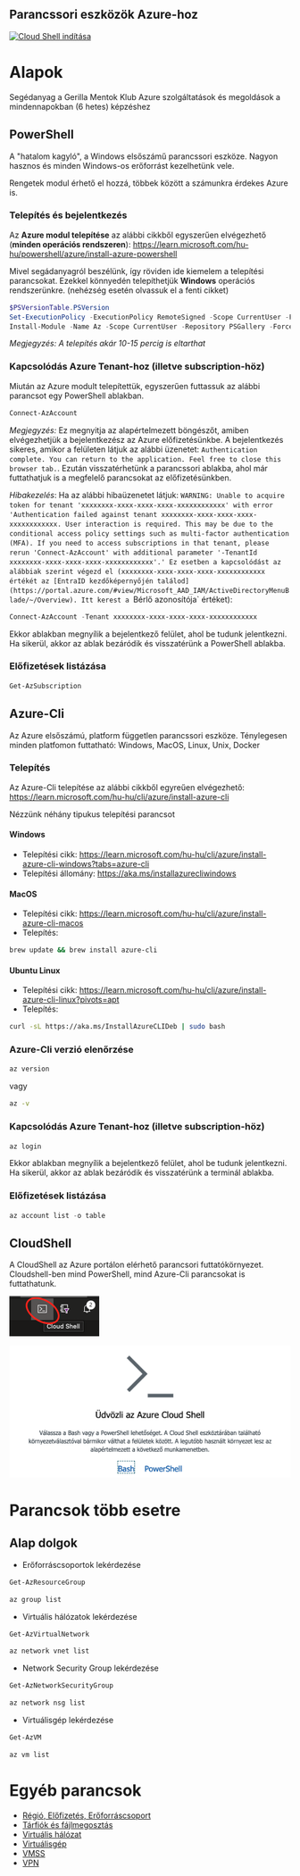 ## Parancssori eszközök Azure-hoz

[![Cloud Shell indítása](https://learn.microsoft.com/azure/cloud-shell/media/embed-cloud-shell/launch-cloud-shell-1.png)](https://shell.azure.com)

# Alapok

Segédanyag a Gerilla Mentok Klub Azure szolgáltatások és megoldások a mindennapokban (6 hetes) képzéshez

## PowerShell

A "hatalom kagyló", a Windows elsőszámű parancssori eszköze. Nagyon hasznos és minden Windows-os erőforrást kezelhetünk vele.

Rengetek modul érhető el hozzá, többek között a számunkra érdekes Azure is.

### Telepítés és bejelentkezés

Az **Azure modul telepítése** az alábbi cikkből egyszerűen elvégezhető (**minden operációs rendszeren**): https://learn.microsoft.com/hu-hu/powershell/azure/install-azure-powershell

Mivel segádanyagról beszélünk, így röviden ide kiemelem a telepítési parancsokat. Ezekkel könnyedén telepíthetjük **Windows** operációs rendszerünkre. (nehézség esetén olvassuk el a fenti cikket)

```powershell
$PSVersionTable.PSVersion
Set-ExecutionPolicy -ExecutionPolicy RemoteSigned -Scope CurrentUser -Force -Confirm:$false
Install-Module -Name Az -Scope CurrentUser -Repository PSGallery -Force
```

_Megjegyzés: A telepítés akár 10-15 percig is eltarthat_

### Kapcsolódás Azure Tenant-hoz (illetve subscription-höz)

Miután az Azure modult telepítettük, egyszerűen futtassuk az alábbi parancsot egy PowerShell ablakban.

```powershell
Connect-AzAccount
```

_Megjegyzés:_ Ez megnyitja az alapértelmezett böngészőt, amiben elvégezhetjük a bejelentkezész az Azure előfizetésünkbe. A bejelentkezés sikeres, amikor a felületen látjuk az alábbi üzenetet: `Authentication complete. You can return to the application. Feel free to close this browser tab.`. Ezután visszatérhetünk a parancssori ablakba, ahol már futtathatjuk is a megfelelő parancsokat az előfizetésünkben.

_Hibakezelés_: Ha az alábbi hibaüzenetet látjuk: `WARNING: Unable to acquire token for tenant 'xxxxxxxx-xxxx-xxxx-xxxx-xxxxxxxxxxxx' with error 'Authentication failed
against tenant xxxxxxxx-xxxx-xxxx-xxxx-xxxxxxxxxxxx. User interaction is required. This may be due to the conditional
access policy settings such as multi-factor authentication (MFA). If you need to access subscriptions in that tenant,
please rerun 'Connect-AzAccount' with additional parameter '-TenantId xxxxxxxx-xxxx-xxxx-xxxx-xxxxxxxxxxxx'.' Ez esetben a kapcsolódást az alábbiak szerint végezd el (xxxxxxxx-xxxx-xxxx-xxxx-xxxxxxxxxxxx értékét az [EntraID kezdőképernyőjén találod](https://portal.azure.com/#view/Microsoft_AAD_IAM/ActiveDirectoryMenuBlade/~/Overview). Itt kerest a `Bérlő azonosítója` értéket):

```powershell
Connect-AzAccount -Tenant xxxxxxxx-xxxx-xxxx-xxxx-xxxxxxxxxxxx
```

Ekkor ablakban megnyílik a bejelentkező felület, ahol be tudunk jelentkezni. Ha sikerül, akkor az ablak bezáródik és visszatérünk a PowerShell ablakba.

### Előfizetések listázása

```powershell
Get-AzSubscription
```

## Azure-Cli

Az Azure elsőszámú, platform független parancssori eszköze. Ténylegesen minden platfomon futtatható: Windows, MacOS, Linux, Unix, Docker

### Telepítés

Az Azure-Cli telepítése az alábbi cikkből egyreűen elvégezhető: https://learn.microsoft.com/hu-hu/cli/azure/install-azure-cli

Nézzünk néhány tipukus telepítési parancsot

#### Windows

- Telepítési cikk: https://learn.microsoft.com/hu-hu/cli/azure/install-azure-cli-windows?tabs=azure-cli
- Telepítési állomány: https://aka.ms/installazurecliwindows

#### MacOS

- Telepítési cikk: https://learn.microsoft.com/hu-hu/cli/azure/install-azure-cli-macos
- Telepítés:

```zsh
brew update && brew install azure-cli
```

#### Ubuntu Linux

- Telepítési cikk: https://learn.microsoft.com/hu-hu/cli/azure/install-azure-cli-linux?pivots=apt
- Telepítés:

```bash
curl -sL https://aka.ms/InstallAzureCLIDeb | sudo bash
```

### Azure-Cli verzió elenőrzése

```bash
az version
```

vagy

```bash
az -v
```

### Kapcsolódás Azure Tenant-hoz (illetve subscription-höz)

```bash
az login
```

Ekkor ablakban megnyílik a bejelentkező felület, ahol be tudunk jelentkezni. Ha sikerül, akkor az ablak bezáródik és visszatérünk a terminál ablakba.

### Előfizetések listázása

```powershell
az account list -o table
```

## CloudShell

A CloudShell az Azure portálon elérhető parancsori futtatókörnyezet. Cloudshell-ben mind PowerShell, mind Azure-Cli parancsokat is futtathatunk.

![cloudshell01](/images/cloudshell01.png)

![cloudshell02](/images/cloudshell02.png)

# Parancsok több esetre

## Alap dolgok

- Erőforráscsoportok lekérdezése

```powershell
Get-AzResourceGroup
```

```bash
az group list
```

- Virtuális hálózatok lekérdezése

```powershell
Get-AzVirtualNetwork
```

```bash
az network vnet list
```

- Network Security Group lekérdezése

```powershell
Get-AzNetworkSecurityGroup
```

```bash
az network nsg list
```

- Virtuálisgép lekérdezése

```powershell
Get-AzVM
```

```bash
az vm list
```

# Egyéb parancsok

- [Régió, Előfizetés, Erőforráscsoport](subscription.md)
- [Tárfiók és fájlmegosztás](storage.md)
- [Virtuális hálózat](vnet.md)
- [Virtuálisgép](vm.md)
- [VMSS](vmss.md)
- [VPN](vpn.md)
